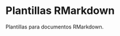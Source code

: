 # Plantillas RMarkdown

Plantillas para documentos RMarkdown.

<src src="img/templates1.png"/><src src="img/templates2.png"/>
